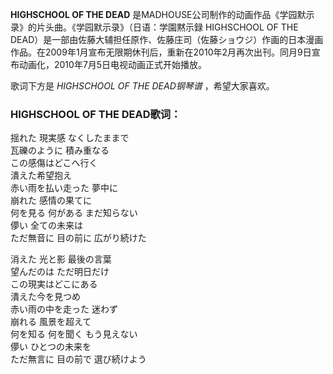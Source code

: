 

**HIGHSCHOOL OF THE DEAD** 是MADHOUSE公司制作的动画作品《学园默示录》的片头曲。《学园默示录》（日语：学園黙示録
HIGHSCHOOL OF THE
DEAD）是一部由佐藤大辅担任原作、佐藤庄司（佐藤ショウジ）作画的日本漫画作品。在2009年1月宣布无限期休刊后，重新在2010年2月再次出刊。同月9日宣布动画化，2010年7月5日电视动画正式开始播放。

  
歌词下方是 _HIGHSCHOOL OF THE DEAD钢琴谱_ ，希望大家喜欢。

### HIGHSCHOOL OF THE DEAD歌词：

揺れた 現実感 なくしたままで  
瓦礫のように 積み重なる  
この感傷はどこへ行く  
潰えた希望抱え  
赤い雨を払い走った 夢中に  
崩れた 感情の果てに  
何を見る 何がある まだ知らない  
儚い 全ての未来は  
ただ無音に 目の前に 広がり続けた

消えた 光と影 最後の言葉  
望んだのは ただ明日だけ  
この現実はどこにある  
潰えた今を見つめ  
赤い雨の中を走った 迷わず  
崩れる 風景を超えて  
何を知る 何を聞く もう見えない  
儚い ひとつの未来を  
ただ無言に 目の前で 選び続けよう

